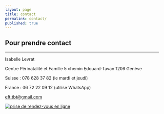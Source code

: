 ```yaml
---
layout: page
title: contact
permalink: contact/
published: true
---
```



## Pour prendre **contact**

<div class="line"><hr /></div><div class="clearfix"></div>

Isabelle Levrat

Centre Périnatalité et Famille
5 chemin Edouard-Tavan
1206 Genève

<i class="fa fa-mobile"></i> Suisse : 078 628 37 82 (le mardi et jeudi)

<i class="fa fa-mobile"></i> France : 06 72 22 09 12 (utilise WhatsApp)

[eft.tbt@gmail.com](mailto:eft.tbt@gmail.com)

<a href="http://efttbt.datedechoix.com/" target="_blank"><img src="http://www.datedechoix.com/images/buttonFrenchSmall.gif" title="Prendre rendez-vous" alt="prise de rendez-vous en ligne" border="0" /></a>

<i class="fa fa-envira" aria-hidden="true"></i>
